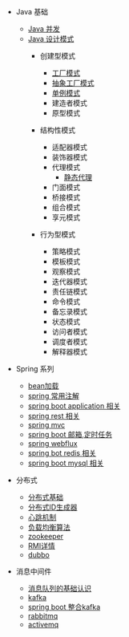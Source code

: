 - Java 基础
    - [Java 并发](/concurrence/readme.md)
    - [Java 设计模式](/design/readme.md)
        - 创建型模式
            - [工厂模式](/docs/design/工厂模式.md)
            - [抽象工厂模式](/docs/design/抽象工厂模式.md)
            - [单例模式](/docs/design/单例模式.md)
            - 建造者模式
            - 原型模式
        - 结构性模式
            - 适配器模式
            - 装饰器模式
            - 代理模式
                - [静态代理](/docs/design/代理模式.md)
            - 门面模式
            - 桥接模式
            - 组合模式
            - 享元模式
           
        - 行为型模式
            - 策略模式
            - 模板模式
            - 观察模式
            - 迭代器模式
            - 责任链模式
            - 命令模式
            - 备忘录模式
            - 状态模式
            - 访问者模式
            - 调度者模式
            - 解释器模式
- Spring 系列
    - [bean加载](doc/bean加载.md)
    - [spring 常用注解](doc/spring注解.md)
    - [spring boot application 相关](microservice-core/spring-application/readme.md)
    - [spring rest 相关](microservice-core/rest/readme.md)
    - [spring mvc](microservice-core/mvc/readme.md)
    - [spring boot 邮箱,定时任务](microservice-core/email-task/readme.md)
    - [spring webflux](microservice-core/webflux/readme.md)
    - [spring bot redis 相关](microservice-core/spring-boot-redis-demo/readme.md)
    - [spring boot mysql 相关](microservice-core/spring-boot-mysql/readme.md)
    
- 分布式
    - [分布式基础](distributed/认识分布式.md)
    - [分布式ID生成器](distributed/id-gen/readme.md)
    - [心跳机制](distributed/heartbeat/readme.md)
    - [负载均衡算法](distributed/fzjh/readme.md)
    - [zookeeper](distributed/zookeeper/readme.md)
    - [RMI详情](distributed/RMI.md)
    - [dubbo](distributed/dubbo/readme.md)
- 消息中间件
    - [消息队列的基础认识](distributed/mq/readme.md)
    - [kafka](distributed/mq/kafka/readme.md)
    - [spring boot 整合kafka](distributed/mq/springboot-kafka-demo/readme.md)
    - [rabbitmq](distributed/mq/rabbitmq/readme.md)
    - [activemq](distributed/mq/activemq/readme.md)